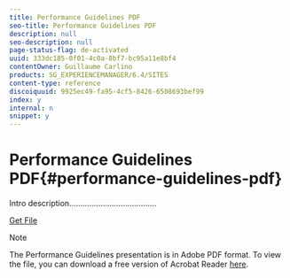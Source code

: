 ```yaml
---
title: Performance Guidelines PDF
seo-title: Performance Guidelines PDF
description: null
seo-description: null
page-status-flag: de-activated
uuid: 333dc185-0f01-4c0a-8bf7-bc95a11e8bf4
contentOwner: Guillaume Carlino
products: SG_EXPERIENCEMANAGER/6.4/SITES
content-type: reference
discoiquuid: 9925ec49-fa95-4cf5-8426-6508693bef99
index: y
internal: n
snippet: y
---
```


# Performance Guidelines PDF{#performance-guidelines-pdf}

Intro description.......................................

[Get File](assets/aem_6_2_performanceguidelines.pdf)

>[!NOTE]
>
>The Performance Guidelines presentation is in Adobe PDF format. To view the file, you can download a free version of Acrobat Reader [here](https://get.adobe.com/reader/).


